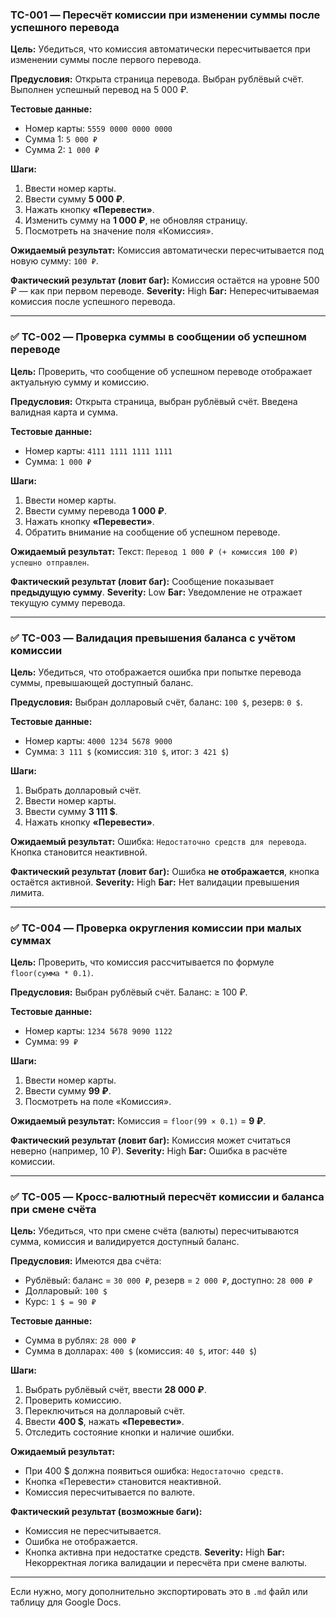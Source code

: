 

### TC-001 — Пересчёт комиссии при изменении суммы после успешного перевода

**Цель:**
Убедиться, что комиссия автоматически пересчитывается при изменении суммы после первого перевода.

**Предусловия:**
Открыта страница перевода. Выбран рублёвый счёт. Выполнен успешный перевод на 5 000 ₽.

**Тестовые данные:**

* Номер карты: `5559 0000 0000 0000`
* Сумма 1: `5 000 ₽`
* Сумма 2: `1 000 ₽`

**Шаги:**

1. Ввести номер карты.
2. Ввести сумму **5 000 ₽**.
3. Нажать кнопку **«Перевести»**.
4. Изменить сумму на **1 000 ₽**, не обновляя страницу.
5. Посмотреть на значение поля «Комиссия».

**Ожидаемый результат:**
Комиссия автоматически пересчитывается под новую сумму: `100 ₽`.

**Фактический результат (ловит баг):**
Комиссия остаётся на уровне 500 ₽ — как при первом переводе.
**Severity:** High
**Баг:** Непересчитываемая комиссия после успешного перевода.

---

### ✅ TC-002 — Проверка суммы в сообщении об успешном переводе

**Цель:**
Проверить, что сообщение об успешном переводе отображает актуальную сумму и комиссию.

**Предусловия:**
Открыта страница, выбран рублёвый счёт. Введена валидная карта и сумма.

**Тестовые данные:**

* Номер карты: `4111 1111 1111 1111`
* Сумма: `1 000 ₽`

**Шаги:**

1. Ввести номер карты.
2. Ввести сумму перевода **1 000 ₽**.
3. Нажать кнопку **«Перевести»**.
4. Обратить внимание на сообщение об успешном переводе.

**Ожидаемый результат:**
Текст: `Перевод 1 000 ₽ (+ комиссия 100 ₽) успешно отправлен`.

**Фактический результат (ловит баг):**
Сообщение показывает **предыдущую сумму**.
**Severity:** Low
**Баг:** Уведомление не отражает текущую сумму перевода.

---

### ✅ TC-003 — Валидация превышения баланса с учётом комиссии

**Цель:**
Убедиться, что отображается ошибка при попытке перевода суммы, превышающей доступный баланс.

**Предусловия:**
Выбран долларовый счёт, баланс: `100 $`, резерв: `0 $`.

**Тестовые данные:**

* Номер карты: `4000 1234 5678 9000`
* Сумма: `3 111 $` (комиссия: `310 $`, итог: `3 421 $`)

**Шаги:**

1. Выбрать долларовый счёт.
2. Ввести номер карты.
3. Ввести сумму **3 111 \$**.
4. Нажать кнопку **«Перевести»**.

**Ожидаемый результат:**
Ошибка: `Недостаточно средств для перевода`. Кнопка становится неактивной.

**Фактический результат (ловит баг):**
Ошибка **не отображается**, кнопка остаётся активной.
**Severity:** High
**Баг:** Нет валидации превышения лимита.

---

### ✅ TC-004 — Проверка округления комиссии при малых суммах

**Цель:**
Проверить, что комиссия рассчитывается по формуле `floor(сумма * 0.1)`.

**Предусловия:**
Выбран рублёвый счёт. Баланс: ≥ 100 ₽.

**Тестовые данные:**

* Номер карты: `1234 5678 9090 1122`
* Сумма: `99 ₽`

**Шаги:**

1. Ввести номер карты.
2. Ввести сумму **99 ₽**.
3. Посмотреть на поле «Комиссия».

**Ожидаемый результат:**
Комиссия = `floor(99 × 0.1)` = **9 ₽**.

**Фактический результат (ловит баг):**
Комиссия может считаться неверно (например, 10 ₽).
**Severity:** High
**Баг:** Ошибка в расчёте комиссии.

---

### ✅ TC-005 — Кросс-валютный пересчёт комиссии и баланса при смене счёта

**Цель:**
Убедиться, что при смене счёта (валюты) пересчитываются сумма, комиссия и валидируется доступный баланс.

**Предусловия:**
Имеются два счёта:

* Рублёвый: баланс = `30 000 ₽`, резерв = `2 000 ₽`, доступно: `28 000 ₽`
* Долларовый: `100 $`
* Курс: `1 $ = 90 ₽`

**Тестовые данные:**

* Сумма в рублях: `28 000 ₽`
* Сумма в долларах: `400 $` (комиссия: `40 $`, итог: `440 $`)

**Шаги:**

1. Выбрать рублёвый счёт, ввести **28 000 ₽**.
2. Проверить комиссию.
3. Переключиться на долларовый счёт.
4. Ввести **400 \$**, нажать **«Перевести»**.
5. Отследить состояние кнопки и наличие ошибки.

**Ожидаемый результат:**

* При 400 \$ должна появиться ошибка: `Недостаточно средств`.
* Кнопка «Перевести» становится неактивной.
* Комиссия пересчитывается по валюте.

**Фактический результат (возможные баги):**

* Комиссия не пересчитывается.
* Ошибка не отображается.
* Кнопка активна при недостатке средств.
  **Severity:** High
  **Баг:** Некорректная логика валидации и пересчёта при смене валюты.

---

Если нужно, могу дополнительно экспортировать это в `.md` файл или таблицу для Google Docs.
